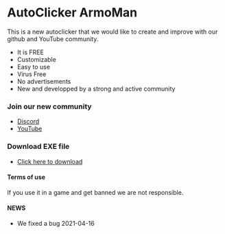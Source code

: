 # AutoClicker ArmoMan

This is a new autoclicker that we would like to create and improve with our github and YouTube community. 

 * It is FREE
 * Customizable
 * Easy to use
 * Virus Free
 * No advertisements
 * New and developped by a strong and active community



### Join our new community

 * [Discord](https://discord.gg/GWKMPJ74)
 * [YouTube](https://www.youtube.com/channel/UC5s8619x3sN_MApG__pU5nw)



### Download EXE file 

 * [Click here to download](https://sourceforge.net/projects/autoclicker-armoman/)

#### Terms of use 

 If you use it in a game and get banned we are not responsible.

#### NEWS

 - We fixed a bug 2021-04-16